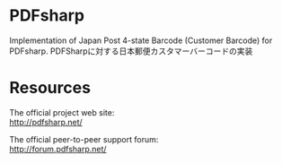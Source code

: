 # PDFsharp
Implementation of Japan Post 4-state Barcode (Customer Barcode) for PDFsharp.
PDFSharpに対する日本郵便カスタマーバーコードの実装

# Resources

The official project web site:  
http://pdfsharp.net/

The official peer-to-peer support forum:  
http://forum.pdfsharp.net/
